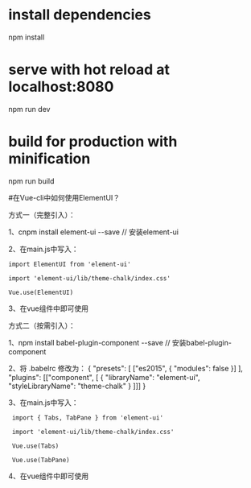 # install dependencies
npm install

# serve with hot reload at localhost:8080
npm run dev

# build for production with minification
npm run build



#在Vue-cli中如何使用ElementUI？


方式一（完整引入）：


  1、cnpm install element-ui --save  // 安装element-ui

  2、在main.js中写入：
  
    import ElementUI from 'element-ui'
    
    import 'element-ui/lib/theme-chalk/index.css'
    
    Vue.use(ElementUI)

  3、在vue组件中即可使用




方式二（按需引入）：


  1、npm install babel-plugin-component --save  // 安装babel-plugin-component

  2、将 .babelrc 修改为：
    {
      "presets": [
        ["es2015", { "modules": false }]
      ],
      "plugins": [["component", [
        {
          "libraryName": "element-ui",
          "styleLibraryName": "theme-chalk"
        }
      ]]]
    }

  3、在main.js中写入：
  
     import { Tabs, TabPane } from 'element-ui'
     
     import 'element-ui/lib/theme-chalk/index.css'
     
     Vue.use(Tabs)
     
     Vue.use(TabPane)

  4、在vue组件中即可使用


